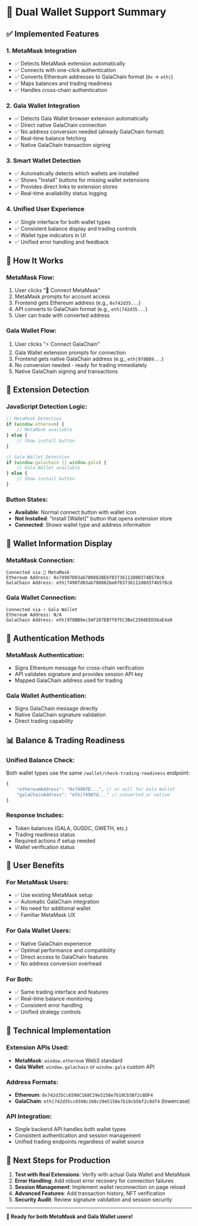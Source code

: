 # 🔗 Dual Wallet Support Summary

## ✅ **Implemented Features**

### **1. MetaMask Integration**
- ✅ Detects MetaMask extension automatically
- ✅ Connects with one-click authentication
- ✅ Converts Ethereum addresses to GalaChain format (`0x` → `eth|`)
- ✅ Maps balances and trading readiness
- ✅ Handles cross-chain authentication

### **2. Gala Wallet Integration**
- ✅ Detects Gala Wallet browser extension automatically
- ✅ Direct native GalaChain connection
- ✅ No address conversion needed (already GalaChain format)
- ✅ Real-time balance fetching
- ✅ Native GalaChain transaction signing

### **3. Smart Wallet Detection**
- ✅ Automatically detects which wallets are installed
- ✅ Shows "Install" buttons for missing wallet extensions
- ✅ Provides direct links to extension stores
- ✅ Real-time availability status logging

### **4. Unified User Experience**
- ✅ Single interface for both wallet types
- ✅ Consistent balance display and trading controls
- ✅ Wallet type indicators in UI
- ✅ Unified error handling and feedback

## 🎯 **How It Works**

### **MetaMask Flow:**
1. User clicks "🦊 Connect MetaMask"
2. MetaMask prompts for account access
3. Frontend gets Ethereum address (e.g., `0x742d35...`)
4. API converts to GalaChain format (e.g., `eth|742d35...`)
5. User can trade with converted address

### **Gala Wallet Flow:**
1. User clicks "⚡ Connect GalaChain"
2. Gala Wallet extension prompts for connection
3. Frontend gets native GalaChain address (e.g., `eth|978BB9...`)
4. No conversion needed - ready for trading immediately
5. Native GalaChain signing and transactions

## 🔌 **Extension Detection**

### **JavaScript Detection Logic:**
```javascript
// MetaMask Detection
if (window.ethereum) {
    // MetaMask available
} else {
    // Show install button
}

// Gala Wallet Detection
if (window.galachain || window.gala) {
    // Gala Wallet available
} else {
    // Show install button
}
```

### **Button States:**
- **Available**: Normal connect button with wallet icon
- **Not Installed**: "Install [Wallet]" button that opens extension store
- **Connected**: Shows wallet type and address information

## 💼 **Wallet Information Display**

### **MetaMask Connection:**
```
Connected via 🦊 MetaMask
Ethereum Address: 0x74987D03ab780882BE6f03736112D0D374B578c6
GalaChain Address: eth|74987d03ab780882be6f03736112d0d374b578c6
```

### **Gala Wallet Connection:**
```
Connected via ⚡ Gala Wallet
Ethereum Address: N/A
GalaChain Address: eth|978BB9ec5AF287EBff8f5C3BeC2568EED56aE4a9
```

## 🔐 **Authentication Methods**

### **MetaMask Authentication:**
- Signs Ethereum message for cross-chain verification
- API validates signature and provides session API key
- Mapped GalaChain address used for trading

### **Gala Wallet Authentication:**
- Signs GalaChain message directly
- Native GalaChain signature validation
- Direct trading capability

## 📊 **Balance & Trading Readiness**

### **Unified Balance Check:**
Both wallet types use the same `/wallet/check-trading-readiness` endpoint:

```javascript
{
    "ethereumAddress": "0x74987D...", // or null for Gala Wallet
    "galaChainAddress": "eth|74987d..." // converted or native
}
```

### **Response Includes:**
- Token balances (GALA, GUSDC, GWETH, etc.)
- Trading readiness status
- Required actions if setup needed
- Wallet verification status

## 🚀 **User Benefits**

### **For MetaMask Users:**
- ✅ Use existing MetaMask setup
- ✅ Automatic GalaChain integration
- ✅ No need for additional wallet
- ✅ Familiar MetaMask UX

### **For Gala Wallet Users:**
- ✅ Native GalaChain experience
- ✅ Optimal performance and compatibility
- ✅ Direct access to GalaChain features
- ✅ No address conversion overhead

### **For Both:**
- ✅ Same trading interface and features
- ✅ Real-time balance monitoring
- ✅ Consistent error handling
- ✅ Unified strategy controls

## 🔧 **Technical Implementation**

### **Extension APIs Used:**
- **MetaMask**: `window.ethereum` Web3 standard
- **Gala Wallet**: `window.galachain` or `window.gala` custom API

### **Address Formats:**
- **Ethereum**: `0x742d35Cc6598C168C29e5158e7b18Cb5Bf2c8DF4`
- **GalaChain**: `eth|742d35cc6598c168c29e5158e7b18cb5bf2c8df4` (lowercase)

### **API Integration:**
- Single backend API handles both wallet types
- Consistent authentication and session management
- Unified trading endpoints regardless of wallet source

## 🎯 **Next Steps for Production**

1. **Test with Real Extensions**: Verify with actual Gala Wallet and MetaMask
2. **Error Handling**: Add robust error recovery for connection failures
3. **Session Management**: Implement wallet reconnection on page reload
4. **Advanced Features**: Add transaction history, NFT verification
5. **Security Audit**: Review signature validation and session security

---

**🎉 Ready for both MetaMask and Gala Wallet users!**
